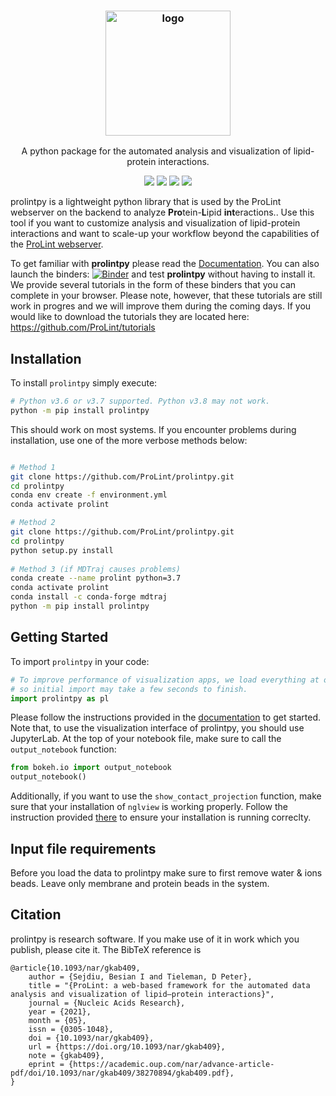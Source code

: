<h3 align="center"><img src="https://i.imgur.com/HomQmrp.png" alt="logo" height="200px"></h3>
<p align="center">A python package for the automated analysis and visualization of lipid-protein interactions.</p>


<p align="center">
<a href="https://mybinder.org/v2/gh/ProLint/tutorials/main"><img src="https://mybinder.org/badge_logo.svg"></a>
<a href="https://gitter.im/ProLint/community?utm_source=badge&utm_medium=badge&utm_campaign=pr-badge"><img src="https://badges.gitter.im/ProLint/community.svg"><a/>
<a href="./LICENSE"><img src="https://img.shields.io/badge/license-MIT-blue.svg"></a>
<a href="https://github.com/ProLint/prolintpy/releases"><img src="https://img.shields.io/github/v/release/ProLint/prolintpy.svg"></a>
  
<!--   [![Binder](https://mybinder.org/badge_logo.svg)](https://mybinder.org/v2/gh/ProLint/tutorials/main) -->
</p>


prolintpy is a lightweight python library that is used by the ProLint webserver on the backend to analyze **Pro**tein-**L**ipid **int**eractions.. Use this tool if you want to customize analysis and visualization of lipid-protein interactions and want to scale-up your workflow beyond the capabilities of the <a href="https://prolint.ca" target="_blank">ProLint webserver</a>. 

To get familiar with **prolintpy** please read the <a href="https://prolint.github.io/prolintpy" target="_blank">Documentation</a>. You can also launch the binders: 
[![Binder](https://mybinder.org/badge_logo.svg)](https://mybinder.org/v2/gh/ProLint/tutorials/main) and test **prolintpy** without having to install it. 
We provide several tutorials in the form of these binders that you can complete in your browser. Please note, however, that these tutorials are still work in progres and we will improve them during the coming days. If you would like to download the tutorials they are located here: https://github.com/ProLint/tutorials

## Installation 

To install `prolintpy` simply execute: 

```sh
# Python v3.6 or v3.7 supported. Python v3.8 may not work.
python -m pip install prolintpy
```

This should work on most systems.
If you encounter problems during installation, use one of the more verbose methods below: 

```sh

# Method 1
git clone https://github.com/ProLint/prolintpy.git
cd prolintpy
conda env create -f environment.yml
conda activate prolint

# Method 2
git clone https://github.com/ProLint/prolintpy.git
cd prolintpy
python setup.py install
  
# Method 3 (if MDTraj causes problems)
conda create --name prolint python=3.7
conda activate prolint
conda install -c conda-forge mdtraj
python -m pip install prolintpy
```

## Getting Started

To import `prolintpy` in your code: 

```python 
# To improve performance of visualization apps, we load everything at once 
# so initial import may take a few seconds to finish. 
import prolintpy as pl
```
Please follow the instructions provided in the <a href="https://prolint.github.io/prolintpy" target="_blank">documentation</a> to get started. Note that, to use the visualization interface of prolintpy, 
you should use JupyterLab. At the top of your notebook file, make sure to call the `output_notebook` function: 

```python
from bokeh.io import output_notebook
output_notebook()
```

Additionally, if you want to use the `show_contact_projection` function, make sure that your installation of `nglview` is working properly. 
Follow the instruction provided <a href="https://github.com/nglviewer/nglview" target="_blank">there</a> to ensure your installation is running correclty.

## Input file requirements
Before you load the data to prolintpy make sure to first remove water & ions beads. Leave only membrane and protein beads in the system. 

## Citation
prolintpy is research software. If you make use of it in work which you publish, please cite it. The BibTeX reference is

```
@article{10.1093/nar/gkab409,
    author = {Sejdiu, Besian I and Tieleman, D Peter},
    title = "{ProLint: a web-based framework for the automated data analysis and visualization of lipid–protein interactions}",
    journal = {Nucleic Acids Research},
    year = {2021},
    month = {05},
    issn = {0305-1048},
    doi = {10.1093/nar/gkab409},
    url = {https://doi.org/10.1093/nar/gkab409},
    note = {gkab409},
    eprint = {https://academic.oup.com/nar/advance-article-pdf/doi/10.1093/nar/gkab409/38270894/gkab409.pdf},
}
```
  
